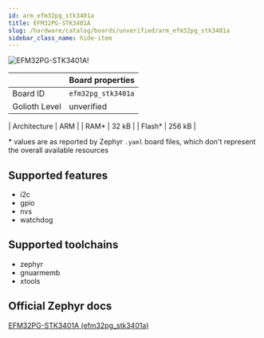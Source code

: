 ```yaml
---
id: arm_efm32pg_stk3401a
title: EFM32PG-STK3401A
slug: /hardware/catalog/boards/unverified/arm_efm32pg_stk3401a
sidebar_class_name: hide-item
---
```


[//]: # (This is an auto-generated file, do not edit! Changes to it will be lost upon re-generation)

![EFM32PG-STK3401A!](/img/boards/arm/efm32pg_stk3401a.jpg "EFM32PG-STK3401A")

|                | Board properties     |
| -------------  | -------------------- |
| Board ID       | `efm32pg_stk3401a` |
| Golioth Level  | unverified       |

| Architecture   | ARM |
| RAM*           | 32 kB |
| Flash*         | 256 kB |

\* values are as reported by Zephyr `.yaml` board files, which don't represent the overall available resources



## Supported features

* i2c
* gpio
* nvs
* watchdog

## Supported toolchains

* zephyr
* gnuarmemb
* xtools

## Official Zephyr docs

[EFM32PG-STK3401A (efm32pg_stk3401a)](https://docs.zephyrproject.org/latest/boards/arm/efm32pg_stk3401a/doc/index.html)
